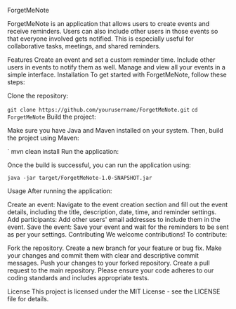 ForgetMeNote

ForgetMeNote is an application that allows users to create events and receive reminders. Users can also include other users in those events so that everyone involved gets notified. This is especially useful for collaborative tasks, meetings, and shared reminders.

Features
Create an event and set a custom reminder time.
Include other users in events to notify them as well.
Manage and view all your events in a simple interface.
Installation
To get started with ForgetMeNote, follow these steps:

Clone the repository:


`git clone https://github.com/yourusername/ForgetMeNote.git`
`cd ForgetMeNote`
Build the project:

Make sure you have Java and Maven installed on your system. Then, build the project using Maven:

`
mvn clean install
Run the application:

Once the build is successful, you can run the application using:

`java -jar target/ForgetMeNote-1.0-SNAPSHOT.jar`

Usage
After running the application:

Create an event: Navigate to the event creation section and fill out the event details, including the title, description, date, time, and reminder settings.
Add participants: Add other users' email addresses to include them in the event.
Save the event: Save your event and wait for the reminders to be sent as per your settings.
Contributing
We welcome contributions! To contribute:

Fork the repository.
Create a new branch for your feature or bug fix.
Make your changes and commit them with clear and descriptive commit messages.
Push your changes to your forked repository.
Create a pull request to the main repository.
Please ensure your code adheres to our coding standards and includes appropriate tests.

License
This project is licensed under the MIT License - see the LICENSE file for details.
